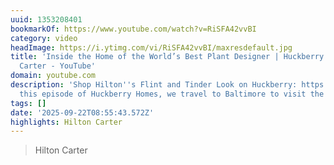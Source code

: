 ```yaml
---
uuid: 1353208401
bookmarkOf: https://www.youtube.com/watch?v=RiSFA42vvBI
category: video
headImage: https://i.ytimg.com/vi/RiSFA42vvBI/maxresdefault.jpg
title: 'Inside the Home of the World’s Best Plant Designer | Huckberry Homes: Hilton
  Carter - YouTube'
domain: youtube.com
description: 'Shop Hilton''s Flint and Tinder Look on Huckberry: https://bit.ly/3W058XeIn
  this episode of Huckberry Homes, we travel to Baltimore to visit the home of Hilto...'
tags: []
date: '2025-09-22T08:55:43.572Z'
highlights: Hilton Carter
---
```




> Hilton Carter
